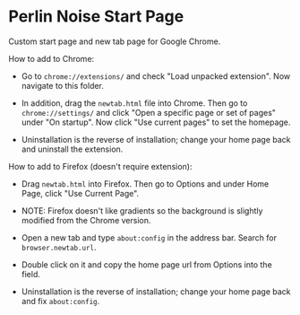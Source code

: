 Perlin Noise Start Page
=================

Custom start page and new tab page for Google Chrome.

How to add to Chrome:
* Go to `chrome://extensions/` and check "Load unpacked extension". Now navigate to this folder.

* In addition, drag the `newtab.html` file into Chrome. Then go to `chrome://settings/` and click "Open a specific
page or set of pages" under "On startup". Now click "Use current pages" to set the homepage.

* Uninstallation is the reverse of installation; change your home page back and uninstall the extension.


How to add to Firefox (doesn't require extension):
* Drag `newtab.html` into Firefox. Then go to Options and under Home Page, click "Use Current Page".
* NOTE: Firefox doesn't like gradients so the background is slightly modified from the Chrome version.

* Open a new tab and type `about:config` in the address bar. Search for `browser.newtab.url`.

* Double click on it and copy the home page url from Options into the field.

* Uninstallation is the reverse of installation; change your home page back and fix `about:config`.
